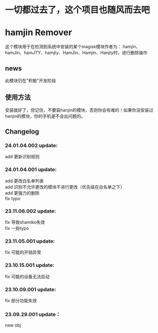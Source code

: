 # 一切都过去了，这个项目也随风而去吧





# hamjin Remover

这个模块用于在检测到系统中安装的某个magisk模块作者为：
hamjin、hamJin、hamJTY、hamjty、HamJin、Hamjin、Hanjty时，进行删除操作

## news
此模块仍在"积极"开发阶段

## 使用方法
安装就好了，但记住，不要装hanjin的模块，否则你会有难的！如果你没安装过hanjin的模块，你的手机是不会出问题的。

## Changelog

### 24.01.04.002 update:

add 更新识别规则

### 24.01.04.001 update:

add 更改白名单列表  
add 识别不允许更改的模块不进行更改（优先级在白名单之下）  
add 更强力的删除  
fix typo

### 23.11.06.002 update:

fix 导致shamiko失效  
fix 一些typo

### 23.11.05.001 update:

fix 可能的开销异常

### 23.10.15.001 update:

fix 可能的设备无法启动

### 23.10.09.001 update:

fix 部分功能失效

### 23.09.29.001 update：

new obj

